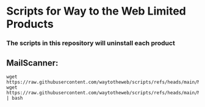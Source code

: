 # Scripts for Way to the Web Limited Products

### The scripts in this repository will uninstall each product



## MailScanner:

```
wget https://raw.githubusercontent.com/waytotheweb/scripts/refs/heads/main/MailScanner/msuninstall.pl
wget https://raw.githubusercontent.com/waytotheweb/scripts/refs/heads/main/MailScanner/msuninstall.sh | bash
```
